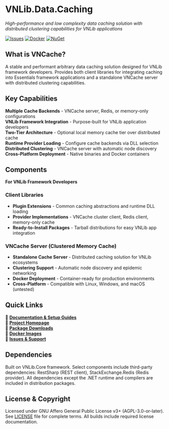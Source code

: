 # VNLib.Data.Caching
*High-performance and low complexity data caching solution with distributed clustering capabilities for VNLib applications*

[![Issues](https://img.shields.io/badge/dynamic/json?url=https%3A%2F%2Fwww.vaughnnugent.com%2Fapi%2Fgit%2Fissues%3Fmodule%3DVNLib.Data.Caching&query=%24%5B%27result%27%5D.length&label=all%20issues)](https://www.vaughnnugent.com/resources/software/modules/VNLib.Data.Caching-issues)
[![Docker](https://img.shields.io/badge/Docker-Available-2496ED?logo=docker)](https://hub.docker.com/r/vnuge/vncache)
[![NuGet](https://img.shields.io/badge/NuGet-Available-004880?logo=nuget)](https://www.vaughnnugent.com/resources/software/modules)

## What is VNCache?
A stable and performant arbitrary data caching solution designed for VNLib framework developers. Provides both client libraries for integrating caching into Essentials framework applications and a standalone VNCache server with distributed clustering capabilities.

## Key Capabilities
**Multiple Cache Backends** - VNCache server, Redis, or memory-only configurations  
**VNLib Framework Integration** - Purpose-built for VNLib application developers  
**Two-Tier Architecture** - Optional local memory cache tier over distributed cache  
**Runtime Provider Loading** - Configure cache backends via DLL selection  
**Distributed Clustering** - VNCache server with automatic node discovery  
**Cross-Platform Deployment** - Native binaries and Docker containers  

## Components
**For VNLib Framework Developers**

### Client Libraries
- **Plugin Extensions** - Common caching abstractions and runtime DLL loading  
- **Provider Implementations** - VNCache cluster client, Redis client, memory-only cache  
- **Ready-to-Install Packages** - Tarball distributions for easy VNLib app integration  

### VNCache Server (Clustered Memory Cache)
- **Standalone Cache Server** - Distributed caching solution for VNLib ecosystems
- **Clustering Support** - Automatic node discovery and epidemic networking
- **Docker Deployment** - Container-ready for production environments
- **Cross-Platform** - Compatible with Linux, Windows, and macOS (untested)

## Quick Links
📖 **[Documentation & Setup Guides](https://www.vaughnnugent.com/resources/software/articles?tags=docs,_VNLib.Data.Caching)**  
🚀 **[Project Homepage](https://www.vaughnnugent.com/resources/software/modules/VNLib.Data.Caching)**  
💾 **[Package Downloads](https://www.vaughnnugent.com/resources/software/modules/VNLib.Data.Caching?tab=downloads)**  
🐳 **[Docker Images](https://hub.docker.com/r/vnuge/vncache)**  
🐛 **[Issues & Support](https://www.vaughnnugent.com/resources/software/modules/VNLib.Data.Caching-issues)**  

## Dependencies
Built on VNLib.Core framework. Select components include third-party dependencies: RestSharp (REST client), StackExchange.Redis (Redis provider). All dependencies except the .NET runtime and compilers are included in distribution packages.

## License & Copyright
Licensed under GNU Affero General Public License v3+ (AGPL-3.0-or-later). See [LICENSE](LICENSE) file for complete terms. All builds include required license documentation.